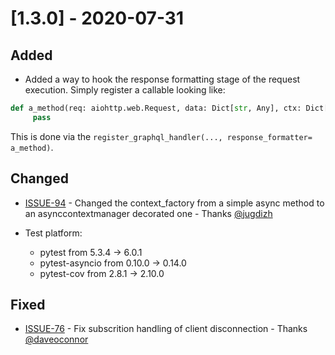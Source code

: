 # [1.3.0] - 2020-07-31

## Added

* Added a way to hook the response formatting stage of the request execution. Simply register a callable looking like:

```python
def a_method(req: aiohttp.web.Request, data: Dict[str, Any], ctx: Dict[str, Any]) -> aiohttp.web.Response:
     pass
```

This is done via the `register_graphql_handler(..., response_formatter= a_method)`.

## Changed

* [ISSUE-94](https://github.com/tartiflette/tartiflette-aiohttp/issues/94) - Changed the context_factory from a simple async method to an asynccontextmanager decorated one - Thanks [@jugdizh](https://github.com/jugdizh)

* Test platform:
  * pytest from 5.3.4 -> 6.0.1
  * pytest-asyncio from 0.10.0 -> 0.14.0
  * pytest-cov from 2.8.1 -> 2.10.0

## Fixed

* [ISSUE-76](https://github.com/tartiflette/tartiflette-aiohttp/issues/76) - Fix subscrition handling of client disconnection - Thanks [@daveoconnor](https://github.com/daveoconnor)
